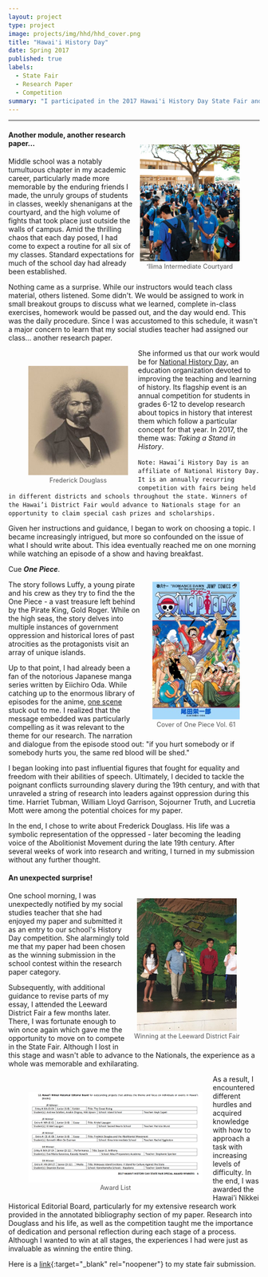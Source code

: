 ```yaml
---
layout: project
type: project
image: projects/img/hhd/hhd_cover.png
title: "Hawai'i History Day"
date: Spring 2017
published: true
labels:
  - State Fair
  - Research Paper
  - Competition
summary: "I participated in the 2017 Hawai'i History Day State Fair and was awarded the Hawai'i Nikkei Historical Editorial Board for my research paper. It details the inspiring life of Frederick Douglass, a runaway slave who escaped to freedom and became a pivotal voice of the Abolitionist Movement."
---
```

<hr>

<!-- Padding for space between sections-->
<div>
    <p class="pt-1"></p>
</div>

<figure style="float: right; margin-left: 10px; text-align: center; padding-top: 20px">
  <img width="200" class="rounded" src="/projects/img/hhd/ilima_courtyard.jpg" alt="ʻIlima Intermediate Courtyard">
  <figcaption style="font-size: 0.9em; color: #555;">
    ʻIlima Intermediate Courtyard
  </figcaption>
</figure>

#### Another module, another research paper...

Middle school was a notably tumultuous chapter in my academic career, particularly made more memorable by the enduring friends I made, the unruly groups of students in classes, weekly shenanigans at the courtyard, and the high volume of fights that took place just outside the walls of campus. Amid the thrilling chaos that each day posed, I had come to expect a routine for all six of my classes. Standard expectations for much of the school day had already been established. 

Nothing came as a surprise. While our instructors would teach class material, others listened. Some didn't. We would be assigned to work in small breakout groups to discuss what we learned, complete in-class exercises, homework would be passed out, and the day would end. This was the daily procedure. Since I was accustomed to this schedule, it wasn't a major concern to learn that my social studies teacher had assigned our class... another research paper. 

<figure style="float: left; margin-right: 20px; text-align: center; padding-top: 20px">
  <img width="200" class="rounded" src="/projects/img/hhd/frederick_douglass.jpg" alt="Frederick Douglass">
  <figcaption style="font-size: 0.9em; color: #555;">
    Frederick Douglass
  </figcaption>
</figure>

She informed us that our work would be for [National History Day](https://nhd.org/en/), an education organization devoted to improving the teaching and learning of history. Its flagship event is an annual competition for students in grades 6-12 to develop research about topics in history that interest them which follow a particular concept for that year. In 2017, the theme was: _Taking a Stand in History_. 

`Note: Hawai’i History Day is an affiliate of National History Day. It is an annually recurring competition with fairs being held in different districts and schools throughout the state. Winners of the Hawai’i District Fair would advance to Nationals stage for an opportunity to claim special cash prizes and scholarships.`

Given her instructions and guidance, I began to work on choosing a topic. I became increasingly intrigued, but more so confounded on the issue of what I should write about. This idea eventually reached me on one morning while watching an episode of a show and having breakfast. 

<figure style="float: right; margin-left: 25px; text-align: center; padding-top: 20px">
  <img width="175" class="rounded" src="/projects/img/hhd/one_piece.jpg" alt="One Piece cover">
  <figcaption style="font-size: 0.9em; color: #555;">
    Cover of One Piece Vol. 61
  </figcaption>
</figure>

Cue ***One Piece***. 

The story follows Luffy, a young pirate and his crew as they try to find the the One Piece - a vast treasure left behind by the Pirate King, Gold Roger. While on the high seas, the story delves into multiple instances of government oppression and historical lores of past atrocities as the protagonists visit an array of unique islands.

Up to that point, I had already been a fan of the notorious Japanese manga series written by Eiichiro Oda. While catching up to the enormous library of episodes for the anime, [one scene](https://www.youtube.com/watch?v=cgDQgFlMxbw) stuck out to me. I realized that the message embedded was particularly compelling as it was relevant to the theme for our research. The narration and dialogue from the episode stood out: "if you hurt somebody or if somebody hurts you, the same red blood will be shed." 

I began looking into past influential figures that fought for equality and freedom with their abilities of speech. Ultimately, I decided to tackle the poignant conflicts surrounding slavery during the 19th century, and with that unraveled a string of research into leaders against oppression during this time. Harriet Tubman, William Lloyd Garrison, Sojourner Truth, and Lucretia Mott were among the potential choices for my paper. 

In the end, I chose to write about Frederick Douglass. His life was a symbolic representation of the oppressed - later becoming the leading voice of the Abolitionist Movement during the late 19th century. After several weeks of work into research and writing, I turned in my submission without any further thought. 

#### An unexpected surprise!

<figure style="float: right; margin-left: 10px; text-align: center;">
  <img width="200" class="rounded" src="/projects/img/hhd/leeward_win.jpg" alt="Leeward District Fair award">
  <figcaption style="font-size: 0.9em; color: #555;">
    Winning at the Leeward District Fair
  </figcaption>
</figure>

One school morning, I was unexpectedly notified by my social studies teacher that she had enjoyed my paper and submitted it as an entry to our school's History Day competition. She alarmingly told me that my paper had been chosen as the winning submission in the school contest within the research paper category. 

Subsequently, with additional guidance to revise parts of my essay, I attended the Leeward District Fair a few months later. There, I was fortunate enough to win once again which gave me the opportunity to move on to compete in the State Fair. Although I lost in this stage and wasn't able to advance to the Nationals, the experience as a whole was memorable and exhilarating. 

<figure style="float: left; margin-right: 20px; text-align: center; padding-top: 20px">
  <a href="/projects/img/hhd/nikkei_award.PNG" target="_blank" rel="noopener noreferrer">
    <img
      width="350"
      class="rounded"
      src="/projects/img/hhd/nikkei_award.PNG"
      alt="Nikkei Award"
    >
  </a>
  <figcaption style="font-size: 0.9em; color: #555;">
    Award List
  </figcaption>
</figure>


As a result, I encountered different hurdles and acquired knowledge with how to approach a task with increasing levels of difficulty. In the end, I was awarded the Hawai’i Nikkei Historical Editorial Board, particularly for my extensive research work provided in the annotated bibliography section of my paper. Research into Douglass and his life, as well as the competition taught me the importance of dedication and personal reflection during each stage of a process. Although I wanted to win at all stages, the experiences I had were just as invaluable as winning the entire thing.

Here is a [link](/projects/img/hhd/state_fair_paper.pdf){:target="_blank" rel="noopener"} to my state fair submission.
